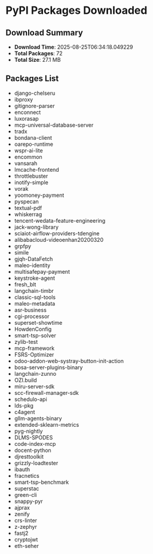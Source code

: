 # PyPI Packages Downloaded

## Download Summary
- **Download Time**: 2025-08-25T06:34:18.049229
- **Total Packages**: 72
- **Total Size**: 27.1 MB

## Packages List
- django-chelseru
- ibproxy
- gitignore-parser
- enconnect
- luxorasap
- mcp-universal-database-server
- tradx
- bondana-client
- oarepo-runtime
- wspr-ai-lite
- encommon
- vansarah
- lmcache-frontend
- throttlebuster
- inotify-simple
- vorak
- yoomoney-payment
- pyspecan
- textual-pdf
- whiskerrag
- tencent-wedata-feature-engineering
- jack-wong-library
- sciaiot-airflow-providers-tdengine
- alibabacloud-videoenhan20200320
- grpfpy
- simile
- gjqh-DataFetch
- maleo-identity
- multisafepay-payment
- keystroke-agent
- fresh_blt
- langchain-timbr
- classic-sql-tools
- maleo-metadata
- asr-business
- cgi-processor
- superset-showtime
- HowdenConfig
- smart-tsp-solver
- zylib-test
- mcp-framework
- FSRS-Optimizer
- odoo-addon-web-systray-button-init-action
- bosa-server-plugins-binary
- langchain-zunno
- OZI.build
- miru-server-sdk
- scc-firewall-manager-sdk
- schedulo-api
- lds-pkg
- c4agent
- gllm-agents-binary
- extended-sklearn-metrics
- pyg-nightly
- DLMS-SPODES
- code-index-mcp
- docent-python
- djresttoolkit
- grizzly-loadtester
- ibauth
- fracnetics
- smart-tsp-benchmark
- superstac
- green-cli
- snappy-pyr
- ajprax
- zenify
- crs-linter
- z-zephyr
- fastj2
- cryptojwt
- eth-seher
